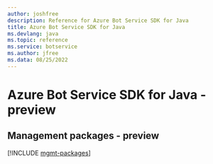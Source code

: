 ```yaml
---
author: joshfree
description: Reference for Azure Bot Service SDK for Java
title: Azure Bot Service SDK for Java
ms.devlang: java
ms.topic: reference
ms.service: botservice
ms.author: jfree
ms.data: 08/25/2022
---
```

# Azure Bot Service SDK for Java - preview

## Management packages - preview
[!INCLUDE [mgmt-packages](bot-service-mgmt-index.md)]